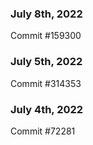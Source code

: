 ### July 8th, 2022

Commit #159300

### July 5th, 2022

Commit #314353


### July 4th, 2022

Commit #72281
